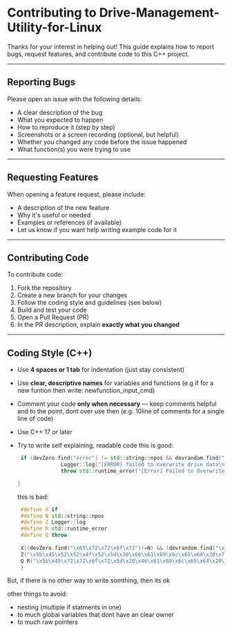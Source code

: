 # Contributing to Drive-Management-Utility-for-Linux

Thanks for your interest in helping out! This guide explains how to report bugs, request features, and contribute code to this C++ project.

---

## Reporting Bugs

Please open an issue with the following details:

- A clear description of the bug
- What you expected to happen
- How to reproduce it (step by step)
- Screenshots or a screen recording (optional, but helpful)
- Whether you changed any code before the issue happened
- What function(s) you were trying to use

---

## Requesting Features

When opening a feature request, please include:

- A description of the new feature
- Why it's useful or needed
- Examples or references (if available)
- Let us know if you want help writing example code for it

---

## Contributing Code

To contribute code:

1. Fork the repository
2. Create a new branch for your changes
3. Follow the coding style and guidelines (see below)
4. Build and test your code
5. Open a Pull Request (PR)
6. In the PR description, explain **exactly what you changed**
   

---

## Coding Style (C++)

- Use **4 spaces or 1 tab** for indentation (just stay consistent)
- Use **clear, descriptive names** for variables and functions (e.g if for a new funtion then write: newfunction_input_cmd)
- Comment your code **only when necessary** — keep comments helpful and to the point, dont over use then (e.g. 10line of comments for a single line of code)
- Use C++ 17 or later 
- Try to write self explaining, readable code
  this is good:
  ```cpp
   if (devZero.find("error") != std::string::npos && devrandom.find("error") != std::string::npos) {
                Logger::log("[ERROR] failed to overwrite drive data\n");
                throw std::runtime_error("[Error] Failed to Overwrite drive data");

  }
  ```

  this is bad:
  ```cpp
   #define X if
   #define N std::string::npos
   #define Z Logger::log
   #define R std::runtime_error
   #define Q throw
   
   X((devZero.find("\x65\x72\x72\x6f\x72")!=N) && (devrandom.find("\x65\x72\x72\x6f\x72")!=N)){
   Z("\x5b\x45\x52\x52\x4f\x52\x5d\x20\x66\x61\x69\x6c\x65\x64\x20\x74\x6f\x20\x6f\x76\x65\x72\x77\x72\x69\x74\x65\x20\x64\x72\x69\x76\x65\x20\x64\x61\x74\x61\x0a");
   Q R("\x5b\x45\x72\x72\x6f\x72\x5d\x20\x46\x61\x69\x6c\x65\x64\x20\x74\x6f\x20\x4f\x76\x65\x72\x77\x72\x69\x74\x65\x20\x64\x72\x69\x76\x65\x20\x64\x61\x74\x61");
   }
  ```

But, if there is no other way to write somthing, then its ok

other things to avoid:
- nesting (multiple if statments in one)
- to much global variables that dont have an clear owner
- to much raw pointers
